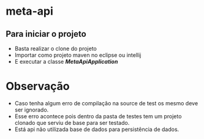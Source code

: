# meta-api

## Para iniciar o projeto
  * Basta realizar o clone do projeto
  * Importar como projeto maven no eclipse ou intellij
  * E executar a classe <b><i>MetaApiApplication</i></b>

# Observação
 * Caso tenha algum erro de compilação na source de test os mesmo deve ser ignorado.
 * Esse erro acontece pois dentro da pasta de testes tem um projeto clonado que serviu de base para ser testado.
 * Está api não utilizada base de dados para persistência de dados.
